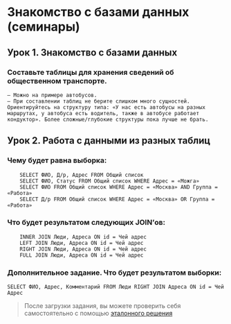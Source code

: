 # Знакомство с базами данных (семинары)
## Урок 1. Знакомство с базами данных

### **Составьте таблицы для хранения сведений об общественном транспорте.**
```
— Можно на примере автобусов.
— При составлении таблиц не берите слишком много сущностей. Ориентируйтесь на структуру типа: «У нас есть автобусы на разных маршрутах, у автобуса есть водитель, также в автобусе работает кондуктор». Более сложные/глубокие структуры пока лучше не брать.
```

## Урок 2. Работа с данными из разных таблиц

### **Чему будет равна выборка:**
```
    SELECT ФИО, Д/р, Адрес FROM Общий список
    SELECT ФИО, Статус FROM Общий список WHERE Адрес = «Можга»
    SELECT ФИО FROM Общий список WHERE Адрес = «Москва» AND Группа = «Работа»
    SELECT Д/р FROM Общий список WHERE Адрес = «Москва» OR Группа = «Работа»
```
### **Что будет результатом следующих JOIN’ов:**
```
    INNER JOIN Люди, Адреса ON id = Чей адрес
    LEFT JOIN Люди, Адреса ON id = Чей адрес
    RIGHT JOIN Люди, Адреса ON id = Чей адрес
    FULL JOIN Люди, Адреса ON id = Чей адрес
```
### **Дополнительное задание. Что будет результатом выборки:**
```
SELECT ФИО, Адрес, Комментарий FROM Люди RIGHT JOIN Адреса ON id = Чей
Адрес
```
> После загрузки задания, вы можете проверить себя самостоятельно с помощью [эталонного решения](https://gbcdn.mrgcdn.ru/uploads/asset/4961464/attachment/e265f556785e16a3f134ca528c8a91ef.xlsx)

